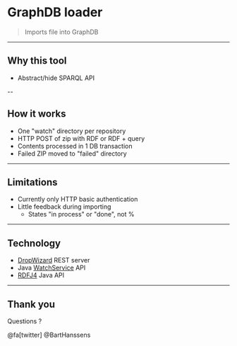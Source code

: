 # GraphDB loader

> Imports file into GraphDB

---

## Why this tool

- Abstract/hide SPARQL API

--

## How it works

- One "watch" directory per repository
- HTTP POST of zip with RDF or RDF + query
- Contents processed in 1 DB transaction
- Failed ZIP moved to "failed" directory

---

## Limitations

- Currently only HTTP basic authentication
- Little feedback during importing
  - States "in process" or "done", not % 

---

## Technology

- [DropWizard](http://www.dropwizard.io) REST server
- Java [WatchService](https://docs.oracle.com/javase/tutorial/essential/io/notification.html) API
- [RDFJ4](http://rdf4j.org/) Java API

---

## Thank you

Questions ? 

@fa[twitter] @BartHanssens
